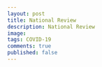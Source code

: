 ```yaml
---
layout: post
title: National Review
description: National Review
image: 
tags: COVID-19
comments: true
published: false
---
```

